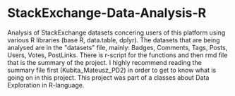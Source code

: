 # StackExchange-Data-Analysis-R
Analysis of StackExchange datasets concering users of this platform using various R libraries (base R, data.table, dplyr).
The datasets that are being analysed are in the "datasets" file, mainly: Badges, Comments, Tags, Posts, Users, Votes, PostLinks.
There is r-script for the functions and then rmd file that is the summary of the project.
I highly recommend reading the summary file first (Kubita_Mateusz_PD2) in order to get to know what is going on in this project.
This project was part of a classes about Data Exploration in R-language.
